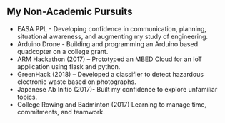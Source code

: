 ## My Non-Academic Pursuits
*	EASA PPL - Developing confidence in communication, planning, situational awareness, and augmenting my study of engineering.
*	Arduino Drone - Building and programming an Arduino based quadcopter on a college grant.
*	ARM Hackathon (2017) – Prototyped an MBED Cloud for an IoT application using flask and python.
*	GreenHack (2018) – Developed a classifier to detect hazardous electronic waste based on photographs.
*	Japanese Ab Initio (2017)- Built my confidence to explore unfamiliar topics.
*	College Rowing and Badminton (2017) Learning to manage time, commitments, and teamwork.

